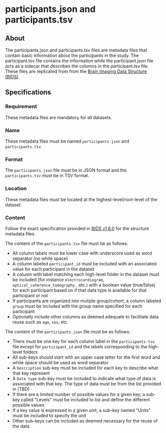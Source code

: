 # participants.json and participants.tsv

## About
The participants.json and participants.tsv files are metadata files that contain basic information about the participants in the study. 
The participant.tsv file contains the information while the participant.json file acts as a sidecar that describes the columns in the participant.tsv file.
These files are replicated from from the [Brain Imaging Data Structure (BIDS)](https://bids-specification.readthedocs.io/).

## Specifications

### Requirement
These metadata files are mandatory for all datasets.

### Name
These metadata files must be named `participants.json` and `participants.tsv`.

### Format
The `participants.json` file must be in JSON format and the `participants.tsv` must be in TSV format.

### Location
These metadata files must be located at the highest-level/root-level of the dataset.

### Content
Follow the exact specification provided in [BIDS v1.8.0](https://bids-specification.readthedocs.io/en/v1.8.0/03-modality-agnostic-files.html#participants-file)
for the structure metadata files. 

The content of the `participants.tsv` file must be as follows:
- All column labels must be lower case with underscore used as word separator (no white space)
- A column labeled `participant_id` must be included with an associated value for each participant in the dataset
- A column with label matching each high-level folder in the dataset must be included (for instance `electrocardiogram`, `optical_coherence_tomography` , etc.) with a boolean value (true/false) for each participant based on if that data type is available for that participant or not
- If participants are organized into mutiple group/cohort, a column labeled `group` must be included with the group name specified for each participant
- Optionally include other columns as deemed adequate to facilitate data reuse such as `age`, `sex`, etc.

The content of the `participants.json` file must be as follows:  
- There must be one key for each column label in the `participants.tsv` file except for `participant_id` and the labels corresponding to the high-level folders
- All sub-keys should start with an upper case letter for the first word and white space should be used as word separator
- A `Description` sub-key must be included for each key to describe what that key represent
- A `Data type` sub-key must be included to indicate what type of data is associated with that key. The type of data must be from the list provided in [TBD]
- If there are a limited number of possible values for a given key, a sub-key called "Levels" must be included to list and define the different possible values
- If a key value is expressed in a given unit, a sub-key named "Units" must be included to specify the unit
- Other sub-keys can be included as deemed necessary for the reuse of the data


